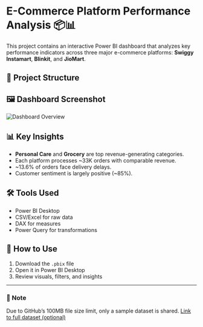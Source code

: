 # E-Commerce Platform Performance Analysis 📦📊

This project contains an interactive Power BI dashboard that analyzes key performance indicators across three major e-commerce platforms: **Swiggy Instamart**, **Blinkit**, and **JioMart**.

## 📁 Project Structure


## 🖼️ Dashboard Screenshot

![Dashboard Overview](screenshots/ecommerce_dashboard_overview.png)

## 📊 Key Insights

- **Personal Care** and **Grocery** are top revenue-generating categories.
- Each platform processes ~33K orders with comparable revenue.
- ~13.6% of orders face delivery delays.
- Customer sentiment is largely positive (~85%).

## 🛠️ Tools Used

- Power BI Desktop
- CSV/Excel for raw data
- DAX for measures
- Power Query for transformations

## 📌 How to Use

1. Download the `.pbix` file
2. Open it in Power BI Desktop
3. Review visuals, filters, and insights

---

### 📎 Note

Due to GitHub’s 100MB file size limit, only a sample dataset is shared. [Link to full dataset (optional)](https://drive.google.com)
